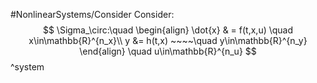 #NonlinearSystems/Consider
Consider:
$$
\Sigma_\circ:\quad
\begin{align}
\dot{x} & = f(t,x,u) \quad x\in\mathbb{R}^{n_x}\\
y &= h(t,x) ~~~~\quad y\in\mathbb{R}^{n_y}
\end{align} \quad u\in\mathbb{R}^{n_u}
$$
^system